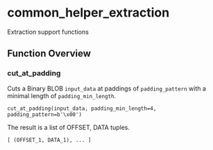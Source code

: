 # common_helper_extraction
Extraction support functions

## Function Overview

### cut_at_padding

Cuts a Binary BLOB `input_data` at paddings of `padding_pattern` with a minimal length of `padding_min_length`.

`cut_at_padding(input_data, padding_min_length=4, padding_pattern=b'\x00')`

The result is a list of OFFSET, DATA tuples.

```python
[ (OFFSET_1, DATA_1), ... ]
```
